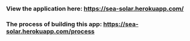 ### View the application here: https://sea-solar.herokuapp.com/

### The process of building this app: https://sea-solar.herokuapp.com/process
